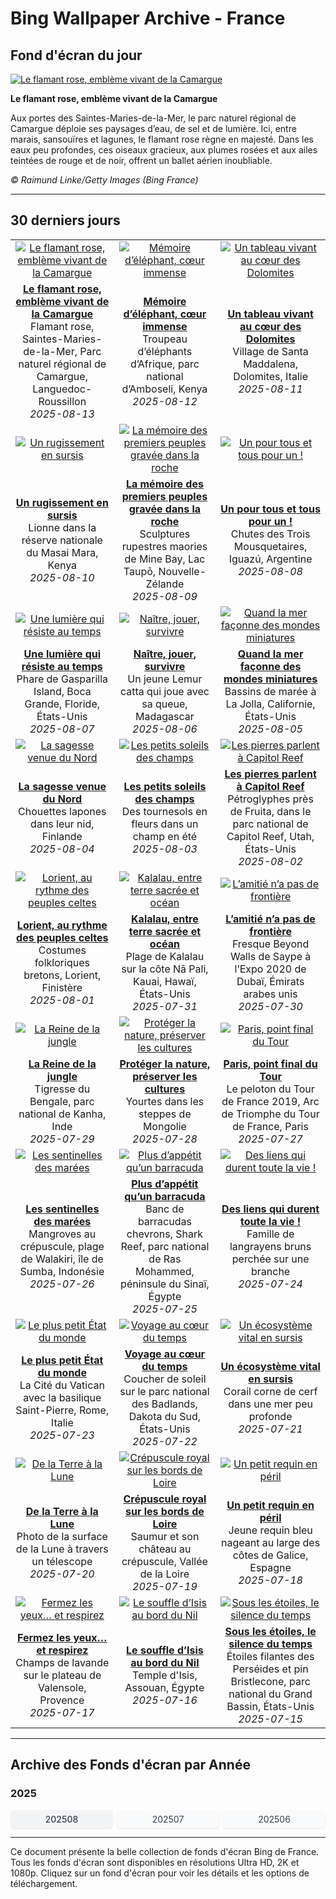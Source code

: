 # Bing Wallpaper Archive - France

## Fond d'écran du jour

[![Le flamant rose, emblème vivant de la Camargue](https://www.bing.com/th?id=OHR.Flamingos_FR-FR9616625186_UHD.jpg&pid=hp&w=2560)](https://bing.codexun.com/fr/detail/20250813)

**Le flamant rose, emblème vivant de la Camargue**

Aux portes des Saintes-Maries-de-la-Mer, le parc naturel régional de Camargue déploie ses paysages d’eau, de sel et de lumière. Ici, entre marais, sansouïres et lagunes, le flamant rose règne en majesté. Dans les eaux peu profondes, ces oiseaux gracieux, aux plumes rosées et aux ailes teintées de rouge et de noir, offrent un ballet aérien inoubliable.

*© Raimund Linke/Getty Images (Bing France)*

---

## 30 derniers jours

| | | |
|:---:|:---:|:---:|
| [![Le flamant rose, emblème vivant de la Camargue](https://www.bing.com/th?id=OHR.Flamingos_FR-FR9616625186_UHD.jpg&pid=hp&w=2560)](https://bing.codexun.com/fr/detail/20250813) | [![Mémoire d’éléphant, cœur immense](https://www.bing.com/th?id=OHR.KenyaElephants_FR-FR5329216904_UHD.jpg&pid=hp&w=2560)](https://bing.codexun.com/fr/detail/20250812) | [![Un tableau vivant au cœur des Dolomites](https://www.bing.com/th?id=OHR.SantaMaddalena_FR-FR5142947664_UHD.jpg&pid=hp&w=2560)](https://bing.codexun.com/fr/detail/20250811) | 
| **[Le flamant rose, emblème vivant de la Camargue](https://bing.codexun.com/fr/detail/20250813)**<br>Flamant rose, Saintes-Maries-de-la-Mer, Parc naturel régional de Camargue, Languedoc-Roussillon<br>*2025-08-13* | **[Mémoire d’éléphant, cœur immense](https://bing.codexun.com/fr/detail/20250812)**<br>Troupeau d’éléphants d’Afrique, parc national d’Amboseli, Kenya<br>*2025-08-12* | **[Un tableau vivant au cœur des Dolomites](https://bing.codexun.com/fr/detail/20250811)**<br>Village de Santa Maddalena, Dolomites, Italie<br>*2025-08-11* | 
| [![Un rugissement en sursis](https://www.bing.com/th?id=OHR.LionessKenya_FR-FR4950254472_UHD.jpg&pid=hp&w=2560)](https://bing.codexun.com/fr/detail/20250810) | [![La mémoire des premiers peuples gravée dans la roche](https://www.bing.com/th?id=OHR.MaoriRock_FR-FR6352219710_UHD.jpg&pid=hp&w=2560)](https://bing.codexun.com/fr/detail/20250809) | [![Un pour tous et tous pour un !](https://www.bing.com/th?id=OHR.IguazuArgentina_FR-FR7785878187_UHD.jpg&pid=hp&w=2560)](https://bing.codexun.com/fr/detail/20250808) | 
| **[Un rugissement en sursis](https://bing.codexun.com/fr/detail/20250810)**<br>Lionne dans la réserve nationale du Masai Mara, Kenya<br>*2025-08-10* | **[La mémoire des premiers peuples gravée dans la roche](https://bing.codexun.com/fr/detail/20250809)**<br>Sculptures rupestres maories de Mine Bay, Lac Taupō, Nouvelle-Zélande<br>*2025-08-09* | **[Un pour tous et tous pour un !](https://bing.codexun.com/fr/detail/20250808)**<br>Chutes des Trois Mousquetaires, Iguazú, Argentine<br>*2025-08-08* | 
| [![Une lumière qui résiste au temps](https://www.bing.com/th?id=OHR.GasparillaLight_FR-FR2514071877_UHD.jpg&pid=hp&w=2560)](https://bing.codexun.com/fr/detail/20250807) | [![Naître, jouer, survivre](https://www.bing.com/th?id=OHR.BabyLemur_FR-FR2344999545_UHD.jpg&pid=hp&w=2560)](https://bing.codexun.com/fr/detail/20250806) | [![Quand la mer façonne des mondes miniatures](https://www.bing.com/th?id=OHR.CaliforniaTidepool_FR-FR1277403036_UHD.jpg&pid=hp&w=2560)](https://bing.codexun.com/fr/detail/20250805) | 
| **[Une lumière qui résiste au temps](https://bing.codexun.com/fr/detail/20250807)**<br>Phare de Gasparilla Island, Boca Grande, Floride, États-Unis<br>*2025-08-07* | **[Naître, jouer, survivre](https://bing.codexun.com/fr/detail/20250806)**<br>Un jeune Lemur catta qui joue avec sa queue, Madagascar<br>*2025-08-06* | **[Quand la mer façonne des mondes miniatures](https://bing.codexun.com/fr/detail/20250805)**<br>Bassins de marée à La Jolla, Californie, États-Unis<br>*2025-08-05* | 
| [![La sagesse venue du Nord](https://www.bing.com/th?id=OHR.LaplandOwl_FR-FR0808851184_UHD.jpg&pid=hp&w=2560)](https://bing.codexun.com/fr/detail/20250804) | [![Les petits soleils des champs](https://www.bing.com/th?id=OHR.HappySunflower_FR-FR0643817668_UHD.jpg&pid=hp&w=2560)](https://bing.codexun.com/fr/detail/20250803) | [![Les pierres parlent à Capitol Reef](https://www.bing.com/th?id=OHR.FruitaPetroglyphs_FR-FR1575375079_UHD.jpg&pid=hp&w=2560)](https://bing.codexun.com/fr/detail/20250802) | 
| **[La sagesse venue du Nord](https://bing.codexun.com/fr/detail/20250804)**<br>Chouettes lapones dans leur nid, Finlande<br>*2025-08-04* | **[Les petits soleils des champs](https://bing.codexun.com/fr/detail/20250803)**<br>Des tournesols en fleurs dans un champ en été<br>*2025-08-03* | **[Les pierres parlent à Capitol Reef](https://bing.codexun.com/fr/detail/20250802)**<br>Pétroglyphes près de Fruita, dans le parc national de Capitol Reef, Utah, États-Unis<br>*2025-08-02* | 
| [![Lorient, au rythme des peuples celtes](https://www.bing.com/th?id=OHR.LorientCeltic_FR-FR1271228559_UHD.jpg&pid=hp&w=2560)](https://bing.codexun.com/fr/detail/20250801) | [![Kalalau, entre terre sacrée et océan](https://www.bing.com/th?id=OHR.NaPaliKauai_FR-FR8653157618_UHD.jpg&pid=hp&w=2560)](https://bing.codexun.com/fr/detail/20250731) | [![L’amitié n’a pas de frontière](https://www.bing.com/th?id=OHR.SaypeDubai_FR-FR8249612257_UHD.jpg&pid=hp&w=2560)](https://bing.codexun.com/fr/detail/20250730) | 
| **[Lorient, au rythme des peuples celtes](https://bing.codexun.com/fr/detail/20250801)**<br>Costumes folkloriques bretons, Lorient, Finistère<br>*2025-08-01* | **[Kalalau, entre terre sacrée et océan](https://bing.codexun.com/fr/detail/20250731)**<br>Plage de Kalalau sur la côte Nā Pali, Kauai, Hawaï, États-Unis<br>*2025-07-31* | **[L’amitié n’a pas de frontière](https://bing.codexun.com/fr/detail/20250730)**<br>Fresque Beyond Walls de Saype à l’Expo 2020 de Dubaï, Émirats arabes unis<br>*2025-07-30* | 
| [![La Reine de la jungle](https://www.bing.com/th?id=OHR.TigerDay_FR-FR7212434732_UHD.jpg&pid=hp&w=2560)](https://bing.codexun.com/fr/detail/20250729) | [![Protéger la nature, préserver les cultures](https://www.bing.com/th?id=OHR.MongoliaYurts_FR-FR7003855662_UHD.jpg&pid=hp&w=2560)](https://bing.codexun.com/fr/detail/20250728) | [![Paris, point final du Tour](https://www.bing.com/th?id=OHR.TourFrance_FR-FR5942543577_UHD.jpg&pid=hp&w=2560)](https://bing.codexun.com/fr/detail/20250727) | 
| **[La Reine de la jungle](https://bing.codexun.com/fr/detail/20250729)**<br>Tigresse du Bengale, parc national de Kanha, Inde<br>*2025-07-29* | **[Protéger la nature, préserver les cultures](https://bing.codexun.com/fr/detail/20250728)**<br>Yourtes dans les steppes de Mongolie<br>*2025-07-28* | **[Paris, point final du Tour](https://bing.codexun.com/fr/detail/20250727)**<br>Le peloton du Tour de France 2019, Arc de Triomphe du Tour de France, Paris<br>*2025-07-27* | 
| [![Les sentinelles des marées](https://www.bing.com/th?id=OHR.MangroveTwilight_FR-FR3644459674_UHD.jpg&pid=hp&w=2560)](https://bing.codexun.com/fr/detail/20250726) | [![Plus d’appétit qu’un barracuda](https://www.bing.com/th?id=OHR.BlackfinBarracuda_FR-FR4425436788_UHD.jpg&pid=hp&w=2560)](https://bing.codexun.com/fr/detail/20250725) | [![Des liens qui durent toute la vie !](https://www.bing.com/th?id=OHR.AshyWoodswallow_FR-FR6064394705_UHD.jpg&pid=hp&w=2560)](https://bing.codexun.com/fr/detail/20250724) | 
| **[Les sentinelles des marées](https://bing.codexun.com/fr/detail/20250726)**<br>Mangroves au crépuscule, plage de Walakiri, île de Sumba, Indonésie<br>*2025-07-26* | **[Plus d’appétit qu’un barracuda](https://bing.codexun.com/fr/detail/20250725)**<br>Banc de barracudas chevrons, Shark Reef, parc national de Ras Mohammed, péninsule du Sinaï, Égypte<br>*2025-07-25* | **[Des liens qui durent toute la vie !](https://bing.codexun.com/fr/detail/20250724)**<br>Famille de langrayens bruns perchée sur une branche<br>*2025-07-24* | 
| [![Le plus petit État du monde](https://www.bing.com/th?id=OHR.VaticanCity_FR-FR5939943225_UHD.jpg&pid=hp&w=2560)](https://bing.codexun.com/fr/detail/20250723) | [![Voyage au cœur du temps](https://www.bing.com/th?id=OHR.BadlandsSunset_FR-FR5355431035_UHD.jpg&pid=hp&w=2560)](https://bing.codexun.com/fr/detail/20250722) | [![Un écosystème vital en sursis](https://www.bing.com/th?id=OHR.AcroporaReef_FR-FR5200865280_UHD.jpg&pid=hp&w=2560)](https://bing.codexun.com/fr/detail/20250721) | 
| **[Le plus petit État du monde](https://bing.codexun.com/fr/detail/20250723)**<br>La Cité du Vatican avec la basilique Saint-Pierre, Rome, Italie<br>*2025-07-23* | **[Voyage au cœur du temps](https://bing.codexun.com/fr/detail/20250722)**<br>Coucher de soleil sur le parc national des Badlands, Dakota du Sud, États-Unis<br>*2025-07-22* | **[Un écosystème vital en sursis](https://bing.codexun.com/fr/detail/20250721)**<br>Corail corne de cerf dans une mer peu profonde<br>*2025-07-21* | 
| [![De la Terre à la Lune](https://www.bing.com/th?id=OHR.BigMoon_FR-FR5081716230_UHD.jpg&pid=hp&w=2560)](https://bing.codexun.com/fr/detail/20250720) | [![Crépuscule royal sur les bords de Loire](https://www.bing.com/th?id=OHR.Saumur_FR-FR4957130952_UHD.jpg&pid=hp&w=2560)](https://bing.codexun.com/fr/detail/20250719) | [![Un petit requin en péril](https://www.bing.com/th?id=OHR.YoungShark_FR-FR2342809860_UHD.jpg&pid=hp&w=2560)](https://bing.codexun.com/fr/detail/20250718) | 
| **[De la Terre à la Lune](https://bing.codexun.com/fr/detail/20250720)**<br>Photo de la surface de la Lune à travers un télescope<br>*2025-07-20* | **[Crépuscule royal sur les bords de Loire](https://bing.codexun.com/fr/detail/20250719)**<br>Saumur et son château au crépuscule, Vallée de la Loire<br>*2025-07-19* | **[Un petit requin en péril](https://bing.codexun.com/fr/detail/20250718)**<br>Jeune requin bleu nageant au large des côtes de Galice, Espagne<br>*2025-07-18* | 
| [![Fermez les yeux… et respirez](https://www.bing.com/th?id=OHR.FranceLavender_FR-FR3750510454_UHD.jpg&pid=hp&w=2560)](https://bing.codexun.com/fr/detail/20250717) | [![Le souffle d’Isis au bord du Nil](https://www.bing.com/th?id=OHR.TemplePhilae_FR-FR2354978280_UHD.jpg&pid=hp&w=2560)](https://bing.codexun.com/fr/detail/20250716) | [![Sous les étoiles, le silence du temps](https://www.bing.com/th?id=OHR.PerseidsPine_FR-FR2065918536_UHD.jpg&pid=hp&w=2560)](https://bing.codexun.com/fr/detail/20250715) | 
| **[Fermez les yeux… et respirez](https://bing.codexun.com/fr/detail/20250717)**<br>Champs de lavande sur le plateau de Valensole, Provence<br>*2025-07-17* | **[Le souffle d’Isis au bord du Nil](https://bing.codexun.com/fr/detail/20250716)**<br>Temple d'Isis, Assouan, Égypte<br>*2025-07-16* | **[Sous les étoiles, le silence du temps](https://bing.codexun.com/fr/detail/20250715)**<br>Étoiles filantes des Perséides et pin Bristlecone, parc national du Grand Bassin, États-Unis<br>*2025-07-15* | 


---

## Archive des Fonds d'écran par Année

### 2025
<div style="display: grid; grid-template-columns: repeat(auto-fit, minmax(80px, 1fr)); gap: 6px; margin: 12px 0;">
<a href="https://bing.codexun.com/fr/archive/202508" style="padding: 6px 12px; font-size: 14px; border-radius: 6px; box-shadow: 0 1px 2px rgba(0,0,0,0.1); background-color: #f3f4f6; color: #374151; text-decoration: none; text-align: center; transition: background-color 0.2s ease; font-weight: 500;">202508</a>
<a href="https://bing.codexun.com/fr/archive/202507" style="padding: 6px 12px; font-size: 14px; border-radius: 6px; box-shadow: 0 1px 2px rgba(0,0,0,0.1); background-color: #f9fafb; color: #374151; text-decoration: none; text-align: center; transition: background-color 0.2s ease;">202507</a>
<a href="https://bing.codexun.com/fr/archive/202506" style="padding: 6px 12px; font-size: 14px; border-radius: 6px; box-shadow: 0 1px 2px rgba(0,0,0,0.1); background-color: #f9fafb; color: #374151; text-decoration: none; text-align: center; transition: background-color 0.2s ease;">202506</a>
</div>



---

Ce document présente la belle collection de fonds d'écran Bing de France. Tous les fonds d'écran sont disponibles en résolutions Ultra HD, 2K et 1080p. Cliquez sur un fond d'écran pour voir les détails et les options de téléchargement.
